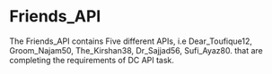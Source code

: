 # Friends_API
The Friends_API contains Five different APIs, i.e Dear_Toufique12, Groom_Najam50, The_Kirshan38, Dr_Sajjad56, Sufi_Ayaz80. that are completing the requirements of DC API task.
